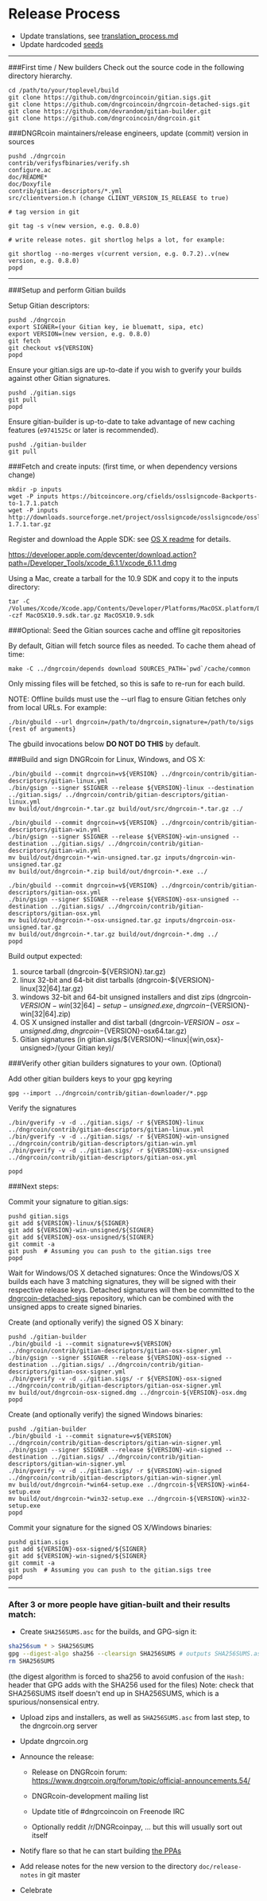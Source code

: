 Release Process
====================

* Update translations, see [translation_process.md](https://github.com/dngrcoincoin/dngrcoin/blob/master/doc/translation_process.md#syncing-with-transifex)
* Update hardcoded [seeds](/contrib/seeds)

* * *

###First time / New builders
Check out the source code in the following directory hierarchy.

	cd /path/to/your/toplevel/build
	git clone https://github.com/dngrcoincoin/gitian.sigs.git
	git clone https://github.com/dngrcoincoin/dngrcoin-detached-sigs.git
	git clone https://github.com/devrandom/gitian-builder.git
	git clone https://github.com/dngrcoincoin/dngrcoin.git

###DNGRcoin maintainers/release engineers, update (commit) version in sources

	pushd ./dngrcoin
	contrib/verifysfbinaries/verify.sh
	configure.ac
	doc/README*
	doc/Doxyfile
	contrib/gitian-descriptors/*.yml
	src/clientversion.h (change CLIENT_VERSION_IS_RELEASE to true)

	# tag version in git

	git tag -s v(new version, e.g. 0.8.0)

	# write release notes. git shortlog helps a lot, for example:

	git shortlog --no-merges v(current version, e.g. 0.7.2)..v(new version, e.g. 0.8.0)
	popd

* * *

###Setup and perform Gitian builds

 Setup Gitian descriptors:

	pushd ./dngrcoin
	export SIGNER=(your Gitian key, ie bluematt, sipa, etc)
	export VERSION=(new version, e.g. 0.8.0)
	git fetch
	git checkout v${VERSION}
	popd

  Ensure your gitian.sigs are up-to-date if you wish to gverify your builds against other Gitian signatures.

	pushd ./gitian.sigs
	git pull
	popd

  Ensure gitian-builder is up-to-date to take advantage of new caching features (`e9741525c` or later is recommended).

	pushd ./gitian-builder
	git pull

###Fetch and create inputs: (first time, or when dependency versions change)

	mkdir -p inputs
	wget -P inputs https://bitcoincore.org/cfields/osslsigncode-Backports-to-1.7.1.patch
	wget -P inputs http://downloads.sourceforge.net/project/osslsigncode/osslsigncode/osslsigncode-1.7.1.tar.gz

 Register and download the Apple SDK: see [OS X readme](README_osx.txt) for details.

 https://developer.apple.com/devcenter/download.action?path=/Developer_Tools/xcode_6.1.1/xcode_6.1.1.dmg

 Using a Mac, create a tarball for the 10.9 SDK and copy it to the inputs directory:

	tar -C /Volumes/Xcode/Xcode.app/Contents/Developer/Platforms/MacOSX.platform/Developer/SDKs/ -czf MacOSX10.9.sdk.tar.gz MacOSX10.9.sdk

###Optional: Seed the Gitian sources cache and offline git repositories

By default, Gitian will fetch source files as needed. To cache them ahead of time:

	make -C ../dngrcoin/depends download SOURCES_PATH=`pwd`/cache/common

Only missing files will be fetched, so this is safe to re-run for each build.

NOTE: Offline builds must use the --url flag to ensure Gitian fetches only from local URLs. For example:
```
./bin/gbuild --url dngrcoin=/path/to/dngrcoin,signature=/path/to/sigs {rest of arguments}
```
The gbuild invocations below <b>DO NOT DO THIS</b> by default.

###Build and sign DNGRcoin for Linux, Windows, and OS X:

	./bin/gbuild --commit dngrcoin=v${VERSION} ../dngrcoin/contrib/gitian-descriptors/gitian-linux.yml
	./bin/gsign --signer $SIGNER --release ${VERSION}-linux --destination ../gitian.sigs/ ../dngrcoin/contrib/gitian-descriptors/gitian-linux.yml
	mv build/out/dngrcoin-*.tar.gz build/out/src/dngrcoin-*.tar.gz ../

	./bin/gbuild --commit dngrcoin=v${VERSION} ../dngrcoin/contrib/gitian-descriptors/gitian-win.yml
	./bin/gsign --signer $SIGNER --release ${VERSION}-win-unsigned --destination ../gitian.sigs/ ../dngrcoin/contrib/gitian-descriptors/gitian-win.yml
	mv build/out/dngrcoin-*-win-unsigned.tar.gz inputs/dngrcoin-win-unsigned.tar.gz
	mv build/out/dngrcoin-*.zip build/out/dngrcoin-*.exe ../

	./bin/gbuild --commit dngrcoin=v${VERSION} ../dngrcoin/contrib/gitian-descriptors/gitian-osx.yml
	./bin/gsign --signer $SIGNER --release ${VERSION}-osx-unsigned --destination ../gitian.sigs/ ../dngrcoin/contrib/gitian-descriptors/gitian-osx.yml
	mv build/out/dngrcoin-*-osx-unsigned.tar.gz inputs/dngrcoin-osx-unsigned.tar.gz
	mv build/out/dngrcoin-*.tar.gz build/out/dngrcoin-*.dmg ../
	popd

  Build output expected:

  1. source tarball (dngrcoin-${VERSION}.tar.gz)
  2. linux 32-bit and 64-bit dist tarballs (dngrcoin-${VERSION}-linux[32|64].tar.gz)
  3. windows 32-bit and 64-bit unsigned installers and dist zips (dngrcoin-${VERSION}-win[32|64]-setup-unsigned.exe, dngrcoin-${VERSION}-win[32|64].zip)
  4. OS X unsigned installer and dist tarball (dngrcoin-${VERSION}-osx-unsigned.dmg, dngrcoin-${VERSION}-osx64.tar.gz)
  5. Gitian signatures (in gitian.sigs/${VERSION}-<linux|{win,osx}-unsigned>/(your Gitian key)/

###Verify other gitian builders signatures to your own. (Optional)

  Add other gitian builders keys to your gpg keyring

	gpg --import ../dngrcoin/contrib/gitian-downloader/*.pgp

  Verify the signatures

	./bin/gverify -v -d ../gitian.sigs/ -r ${VERSION}-linux ../dngrcoin/contrib/gitian-descriptors/gitian-linux.yml
	./bin/gverify -v -d ../gitian.sigs/ -r ${VERSION}-win-unsigned ../dngrcoin/contrib/gitian-descriptors/gitian-win.yml
	./bin/gverify -v -d ../gitian.sigs/ -r ${VERSION}-osx-unsigned ../dngrcoin/contrib/gitian-descriptors/gitian-osx.yml

	popd

###Next steps:

Commit your signature to gitian.sigs:

	pushd gitian.sigs
	git add ${VERSION}-linux/${SIGNER}
	git add ${VERSION}-win-unsigned/${SIGNER}
	git add ${VERSION}-osx-unsigned/${SIGNER}
	git commit -a
	git push  # Assuming you can push to the gitian.sigs tree
	popd

  Wait for Windows/OS X detached signatures:
	Once the Windows/OS X builds each have 3 matching signatures, they will be signed with their respective release keys.
	Detached signatures will then be committed to the [dngrcoin-detached-sigs](https://github.com/dngrcoincoin/dngrcoin-detached-sigs) repository, which can be combined with the unsigned apps to create signed binaries.

  Create (and optionally verify) the signed OS X binary:

	pushd ./gitian-builder
	./bin/gbuild -i --commit signature=v${VERSION} ../dngrcoin/contrib/gitian-descriptors/gitian-osx-signer.yml
	./bin/gsign --signer $SIGNER --release ${VERSION}-osx-signed --destination ../gitian.sigs/ ../dngrcoin/contrib/gitian-descriptors/gitian-osx-signer.yml
	./bin/gverify -v -d ../gitian.sigs/ -r ${VERSION}-osx-signed ../dngrcoin/contrib/gitian-descriptors/gitian-osx-signer.yml
	mv build/out/dngrcoin-osx-signed.dmg ../dngrcoin-${VERSION}-osx.dmg
	popd

  Create (and optionally verify) the signed Windows binaries:

	pushd ./gitian-builder
	./bin/gbuild -i --commit signature=v${VERSION} ../dngrcoin/contrib/gitian-descriptors/gitian-win-signer.yml
	./bin/gsign --signer $SIGNER --release ${VERSION}-win-signed --destination ../gitian.sigs/ ../dngrcoin/contrib/gitian-descriptors/gitian-win-signer.yml
	./bin/gverify -v -d ../gitian.sigs/ -r ${VERSION}-win-signed ../dngrcoin/contrib/gitian-descriptors/gitian-win-signer.yml
	mv build/out/dngrcoin-*win64-setup.exe ../dngrcoin-${VERSION}-win64-setup.exe
	mv build/out/dngrcoin-*win32-setup.exe ../dngrcoin-${VERSION}-win32-setup.exe
	popd

Commit your signature for the signed OS X/Windows binaries:

	pushd gitian.sigs
	git add ${VERSION}-osx-signed/${SIGNER}
	git add ${VERSION}-win-signed/${SIGNER}
	git commit -a
	git push  # Assuming you can push to the gitian.sigs tree
	popd

-------------------------------------------------------------------------

### After 3 or more people have gitian-built and their results match:

- Create `SHA256SUMS.asc` for the builds, and GPG-sign it:
```bash
sha256sum * > SHA256SUMS
gpg --digest-algo sha256 --clearsign SHA256SUMS # outputs SHA256SUMS.asc
rm SHA256SUMS
```
(the digest algorithm is forced to sha256 to avoid confusion of the `Hash:` header that GPG adds with the SHA256 used for the files)
Note: check that SHA256SUMS itself doesn't end up in SHA256SUMS, which is a spurious/nonsensical entry.

- Upload zips and installers, as well as `SHA256SUMS.asc` from last step, to the dngrcoin.org server

- Update dngrcoin.org

- Announce the release:

  - Release on DNGRcoin forum: https://www.dngrcoin.org/forum/topic/official-announcements.54/

  - DNGRcoin-development mailing list

  - Update title of #dngrcoincoin on Freenode IRC

  - Optionally reddit /r/DNGRcoinpay, ... but this will usually sort out itself

- Notify flare so that he can start building [the PPAs](https://launchpad.net/~dngrcoin.org/+archive/ubuntu/dngrcoin)

- Add release notes for the new version to the directory `doc/release-notes` in git master

- Celebrate
